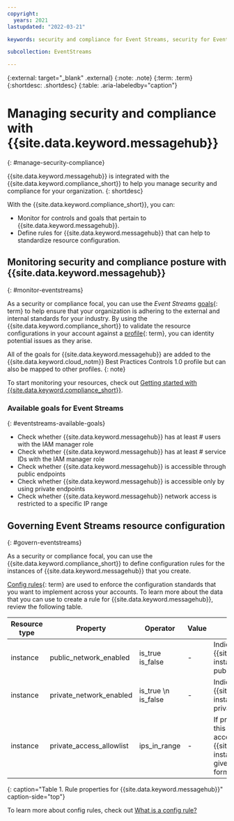 ```yaml
---
copyright:
  years: 2021
lastupdated: "2022-03-21"

keywords: security and compliance for Event Streams, security for Event streams, compliance for Event Streams,

subcollection: EventStreams

---
```


{:external: target="_blank" .external}
{:note: .note}
{:term: .term}
{:shortdesc: .shortdesc}
{:table: .aria-labeledby="caption"}


# Managing security and compliance with {{site.data.keyword.messagehub}}
{: #manage-security-compliance}

<!-- Name this file `manage-scc.md` and place it in the "Enhancing security" topic group. -->

{{site.data.keyword.messagehub}} is integrated with the {{site.data.keyword.compliance_short}} to help you manage security and compliance for your organization.
{: shortdesc}

With the {{site.data.keyword.compliance_short}}, you can:

* Monitor for controls and goals that pertain to {{site.data.keyword.messagehub}}.
* Define rules for {{site.data.keyword.messagehub}} that can help to standardize resource configuration.

## Monitoring security and compliance posture with {{site.data.keyword.messagehub}}
{: #monitor-eventstreams}

As a security or compliance focal, you can use the *Event Streams* [goals](#x2117978){: term} to help ensure that your organization is adhering to the external and internal standards for your industry. By using the {{site.data.keyword.compliance_short}} to validate the resource configurations in your account against a [profile](#x2034950){: term}, you can identity potential issues as they arise.

All of the goals for {{site.data.keyword.messagehub}} are added to the {{site.data.keyword.cloud_notm}} Best Practices Controls 1.0 profile but can also be mapped to other profiles.
{: note}

To start monitoring your resources, check out [Getting started with {{site.data.keyword.compliance_short}}](/docs/security-compliance?topic-security-compliance-getting-started).

### Available goals for Event Streams
{: #eventstreams-available-goals}

* Check whether {{site.data.keyword.messagehub}} has at least # users with the IAM manager role
* Check whether {{site.data.keyword.messagehub}} has at least # service IDs with the IAM manager role
* Check whether {{site.data.keyword.messagehub}} is accessible through public endpoints
* Check whether {{site.data.keyword.messagehub}} is accessible only by using private endpoints
* Check whether {{site.data.keyword.messagehub}} network access is restricted to a specific IP range

## Governing Event Streams resource configuration
{: #govern-eventstreams}

As a security or compliance focal, you can use the {{site.data.keyword.compliance_short}} to define configuration rules for the instances of {{site.data.keyword.messagehub}} that you create.

[Config rules](#x3084914){: term} are used to enforce the configuration standards that you want to implement across your accounts. To learn more about the data that you can use to create a rule for {{site.data.keyword.messagehub}}, review the following table.

| Resource type | Property | Operator | Value | Description |
|---------------|----------|---------------|-------|-------------|
| instance | public_network_enabled | is_true <br>is_false | - | Indicates whether access to a {{site.data.keyword.messagehub}} instance is allowed through a public network. |
| instance | private_network_enabled | is_true   \n   is_false | - | Indicates whether access to a {{site.data.keyword.messagehub}} instance is allowed through a private network. |
| instance | private_access_allowlist | ips_in_range | - | If private networking is enabled, this property indicates whether access to a {{site.data.keyword.messagehub}} instance should be restricted to a given range of private IP CIDR formatted subnets. |
{: caption="Table 1. Rule properties for {{site.data.keyword.messagehub}}" caption-side="top"}

To learn more about config rules, check out [What is a config rule?](/docs/security-compliance?topic=security-compliance-what-is-governance)
